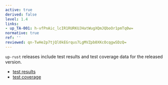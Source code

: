 ```yaml
---
active: true
derived: false
level: 1.4
links:
- up_TA-001: h-vfPnAic_lcIR1RURKUJHatWugXQmJQboOr1pmTq0w=
normative: true
ref: ''
reviewed: qn-TwHe2p7tjQl0kEGrqus7LgMVZpb0XKcOcqgwSDzQ=
---
```


`up-rust` releases include test results and test coverage data for the released version.

- [test results](https://github.com/eclipse-uprotocol/up-rust/releases/download/v0.4.0/testresults--all-features.json)
- [test coverage](https://github.com/eclipse-uprotocol/up-rust/releases/download/v0.4.0/tarpaulin-report.html)
